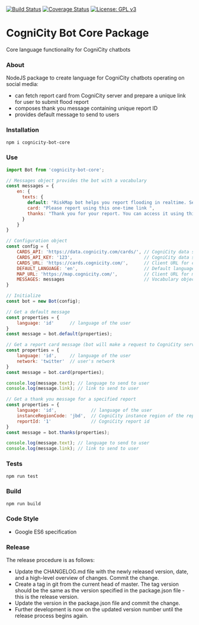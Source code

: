 [![Build Status](https://travis-ci.org/urbanriskmap/cognicity-bot-core.svg?branch=master)](https://travis-ci.org/urbanriskmap/cognicity-bot-core) [![Coverage Status](https://coveralls.io/repos/github/urbanriskmap/cognicity-bot-core/badge.svg?branch=master)](https://coveralls.io/github/urbanriskmap/cognicity-bot-core?branch=master) [![License: GPL v3](https://img.shields.io/badge/License-GPL%20v3-blue.svg)](http://www.gnu.org/licenses/gpl-3.0) 

# CogniCity Bot Core Package
Core language functionality for CogniCity chatbots

### About
NodeJS package to create language for CogniCity chatbots operating on social media:
- can fetch report card from CogniCity server and prepare a unique link for user to submit flood report
- composes thank you message containing unique report ID
- provides default message to send to users

### Installation

```sh
npm i cognicity-bot-core
```

### Use

```javascript
import Bot from 'cognicity-bot-core';

// Messages object provides the bot with a vocabulary
const messages = {
    en: {
      texts: {
        default: "RiskMap bot helps you report flooding in realtime. Send /flood to report. In life-threatening situations call 911.",
        card: "Please report using this one-time link ",
        thanks: "Thank you for your report. You can access it using this link "
      }
    }
}

// Configuration object
const config = {
    CARDS_API: 'https://data.cognicity.com/cards/', // CogniCity data server cards endpoint
    CARDS_API_KEY: '123',                           // CogniCity data server API key
    CARDS_URL: 'https://cards.cognicity.com/',      // Client URL for cards resources
    DEFAULT_LANGUAGE: 'en',                         // Default language for messages
    MAP_URL: 'https://map.cognicity.com/',          // Client URL for map
    MESSAGES: messages                              // Vocabulary object created above
}

// Initialize
const bot = new Bot(config);

// Get a default message
const properties = {
    language: 'id'      // language of the user
}
const message = bot.default(properties);

// Get a report card message (bot will make a request to CogniCity server)
const properties = {
    language: 'id',     // language of the user
    network: 'twitter'  // user's network 
}
const message = bot.card(properties);

console.log(message.text); // language to send to user
console.log(message.link); // link to send to user

// Get a thank you message for a specified report
const properties = {
    language: 'id',             // language of the user
    instanceRegionCode: 'jbd',  // CogniCity instance region of the report
    reportId: '1'               // CogniCity report id
}
const message = bot.thanks(properties);

console.log(message.text); // language to send to user
console.log(message.link); // link to send to user
```

### Tests

```sh
npm run test
```

### Build

```sh
npm run build
```

### Code Style
- Google ES6 specification

### Release
The release procedure is as follows:
* Update the CHANGELOG.md file with the newly released version, date, and a high-level overview of changes. Commit the change.
* Create a tag in git from the current head of master. The tag version should be the same as the version specified in the package.json file - this is the release version.
* Update the version in the package.json file and commit the change.
* Further development is now on the updated version number until the release process begins again.

